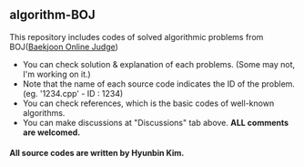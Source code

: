 ## algorithm-BOJ

This repository includes codes of solved algorithmic problems from BOJ([Baekjoon Online Judge](https://acmicpc.net))


- You can check solution & explanation of each problems. (Some may not, I'm working on it.)
- Note that the name of each source code indicates the ID of the problem. (eg. '1234.cpp' - ID : 1234)
- You can check references, which is the basic codes of well-known algorithms.
- You can make discussions at "Discussions" tab above. **ALL comments are welcomed.**

#### All source codes are written by Hyunbin Kim.
